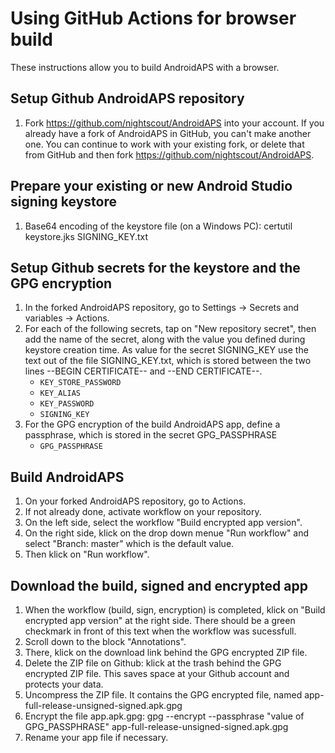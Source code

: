 # Using GitHub Actions for browser build

These instructions allow you to build AndroidAPS with a browser.


## Setup Github AndroidAPS repository

1. Fork https://github.com/nightscout/AndroidAPS into your account. If you already have a fork of AndroidAPS in GitHub, you can't make another one. You can continue to work with your existing fork, or delete that from GitHub and then fork https://github.com/nightscout/AndroidAPS.


## Prepare your existing or new Android Studio signing keystore

1. Base64 encoding of the keystore file (on a Windows PC): certutil keystore.jks SIGNING_KEY.txt


## Setup Github secrets for the keystore and the GPG encryption

1. In the forked AndroidAPS repository, go to Settings -> Secrets and variables -> Actions.
1. For each of the following secrets, tap on "New repository secret", then add the name of the secret, along with the value you defined during keystore creation time. As value for the secret SIGNING_KEY use the text out of the file SIGNING_KEY.txt, which is stored between the two lines --BEGIN CERTIFICATE-- and --END CERTIFICATE--.  
    * `KEY_STORE_PASSWORD`
    * `KEY_ALIAS`
    * `KEY_PASSWORD`
    * `SIGNING_KEY`
1. For the GPG encryption of the build AndroidAPS app, define a passphrase, which is stored in the secret GPG_PASSPHRASE
    * `GPG_PASSPHRASE`


## Build AndroidAPS
1. On your forked AndroidAPS repository, go to Actions.
2. If not already done, activate workflow on your repository.
3. On the left side, select the workflow "Build encrypted app version".
4. On the right side, klick on the drop down menue "Run workflow" and select "Branch: master" which is the default value.
5. Then klick on "Run workflow".


## Download the build, signed and encrypted app
1. When the workflow (build, sign, encryption) is completed, klick on "Build encrypted app version" at the right side.
   There should be a green checkmark in front of this text when the workflow was sucessfull.
2. Scroll down to the block "Annotations".
3. There, klick on the download link behind the GPG encrypted ZIP file.
4. Delete the ZIP file on Github: klick at the trash behind the GPG encrypted ZIP file.
   This saves space at your Github account and protects your data.
5. Uncompress the ZIP file. It contains the GPG encrypted file, named app-full-release-unsigned-signed.apk.gpg
6. Encrypt the file app.apk.gpg: gpg --encrypt --passphrase "value of GPG_PASSPHRASE" app-full-release-unsigned-signed.apk.gpg
7. Rename your app file if necessary.
